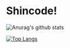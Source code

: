 # Shincode!
![Anurag's github stats](https://github-readme-stats.vercel.app/api?username=ajibarangxploit&show_icons=true&theme=locale)

[![Top Langs](https://github-readme-stats.vercel.app/api/top-langs/?username=ajibarangxploit&layout=compact)](https://github.com/anuraghazra/github-readme-stats)
